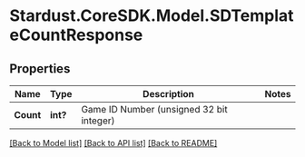 # Stardust.CoreSDK.Model.SDTemplateCountResponse
## Properties

Name | Type | Description | Notes
------------ | ------------- | ------------- | -------------
**Count** | **int?** | Game ID Number (unsigned 32 bit integer) | 

[[Back to Model list]](../README.md#documentation-for-models) [[Back to API list]](../README.md#documentation-for-api-endpoints) [[Back to README]](../README.md)

